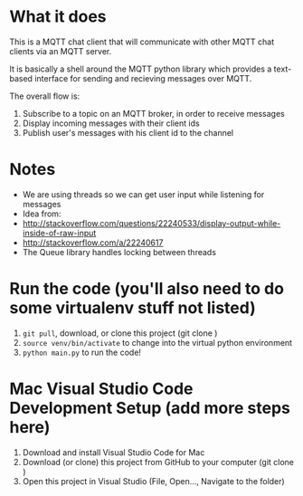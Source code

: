 # What it does
This is a MQTT chat client that will communicate with other MQTT chat clients via an MQTT server.

It is basically a shell around the MQTT python library which provides a text-based interface for sending and recieving messages over MQTT.

The overall flow is:

1. Subscribe to a topic on an MQTT broker, in order to receive messages
2. Display incoming messages with their client ids
3. Publish user's messages with his client id to the channel
 
# Notes
- We are using threads so we can get user input while listening for messages
 - Idea from:
  - http://stackoverflow.com/questions/22240533/display-output-while-inside-of-raw-input
  - http://stackoverflow.com/a/22240617
- The Queue library handles locking between threads

# Run the code (you'll also need to do some virtualenv stuff not listed)
1. `git pull`, download, or clone this project (git clone <github URL>)
2. `source venv/bin/activate` to change into the virtual python environment
3. `python main.py` to run the code!

# Mac Visual Studio Code Development Setup (add more steps here)
1. Download and install Visual Studio Code for Mac
2. Download (or clone) this project from GitHub to your computer (git clone <github URL>)
3. Open this project in Visual Studio (File, Open..., Navigate to the folder)

